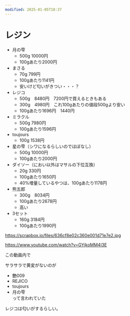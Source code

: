 ```yaml
---
modified: 2025-01-05T18:37
---
```

# レジン

- 月の雫
    - 500g 10000円
    - 100gあたり2000円
- まさる
    - 70g 799円
    - 100gあたり1141円
    - 安いけど匂いがきつい・・・？
- レジコ
    - 500g　8480円　7200円で買えるときもある
    - 300g　4980円　これ100gあたりの値段500gより安い
    - 100gあたり1696円　1440円
- ミラクル
    - 500g 7980円
    - 100gあたり1596円
- toujours
    - 100g 1538円
- 星の雫（シワになるらしいのでほぼなし）
    - 500g 10000円
    - 100gあたり2000円
- ダイソー（におい以外はマサルの下位互換）
    - 20g 330円
    - 100gあたり1650円
    - 40%増量しているやつは、100gあたり1178円
- 熊五郎
    - 300g　8034円
    - 100gあたり2678円
    - 高い
- 3セット
    - 160g 3184円
    - 100gあたり1990円

https://scrapbox.io/files/636cf8e02c360e001d71e7e2.jpg

https://www.youtube.com/watch?v=GYjkoMM4I3E

この動画内で

サラサラで黄変がないのが

- 艶009  
- REJICO  
- toujours  
- 月の雫  
って言われていた  

レジコは匂いがするらしい。
